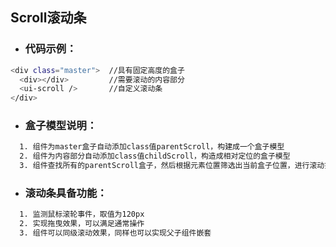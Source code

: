 ## Scroll滚动条

* ### 代码示例：

```bash
<div class="master">  //具有固定高度的盒子
  <div></div>         //需要滚动的内容部分
  <ui-scroll />       //自定义滚动条
</div>
```
* ### 盒子模型说明：

```bash
  1. 组件为master盒子自动添加class值parentScroll，构建成一个盒子模型
  2. 组件为内容部分自动添加class值childScroll，构造成相对定位的盒子模型
  3. 组件查找所有的parentScroll盒子，然后根据元素位置筛选出当前盒子位置，进行滚动操作
```
* ### 滚动条具备功能：

```bash
  1. 监测鼠标滚轮事件，取值为120px
  2. 实现拖曳效果，可以满足通常操作
  3. 组件可以同级滚动效果，同样也可以实现父子组件嵌套
```
